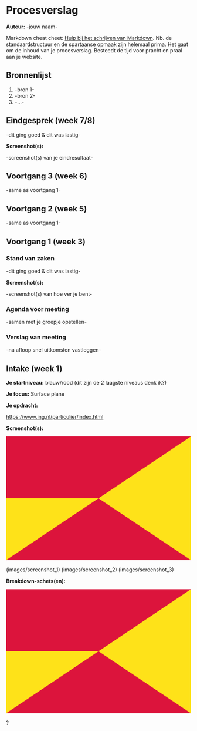 # Procesverslag
**Auteur:** -jouw naam-

Markdown cheat cheet: [Hulp bij het schrijven van Markdown](https://github.com/adam-p/markdown-here/wiki/Markdown-Cheatsheet). Nb. de standaardstructuur en de spartaanse opmaak zijn helemaal prima. Het gaat om de inhoud van je procesverslag. Besteedt de tijd voor pracht en praal aan je website.



## Bronnenlijst
1. -bron 1-
2. -bron 2-
3. -...-



## Eindgesprek (week 7/8)

-dit ging goed & dit was lastig-

**Screenshot(s):**

-screenshot(s) van je eindresultaat-



## Voortgang 3 (week 6)

-same as voortgang 1-



## Voortgang 2 (week 5)

-same as voortgang 1-



## Voortgang 1 (week 3)

### Stand van zaken

-dit ging goed & dit was lastig-

**Screenshot(s):**

-screenshot(s) van hoe ver je bent-

### Agenda voor meeting

-samen met je groepje opstellen-

### Verslag van meeting

-na afloop snel uitkomsten vastleggen-



## Intake (week 1)

**Je startniveau:**
blauw/rood (dit zijn de 2 laagste niveaus denk ik?)

**Je focus:**
Surface plane

**Je opdracht:** 

https://www.ing.nl/particulier/index.html

**Screenshot(s):**

![screenshot(s) die een goed beeld geven van de website die je gaat maken](images/dummy-image.svg)

 (images/screenshot_1)
 (images/screenshot_2)
 (images/screenshot_3)
 
**Breakdown-schets(en):**

![-voorlopige breakdownschets(en) van een of beide pagina's van de site die je gaat maken-](images/dummy-image.svg)

?